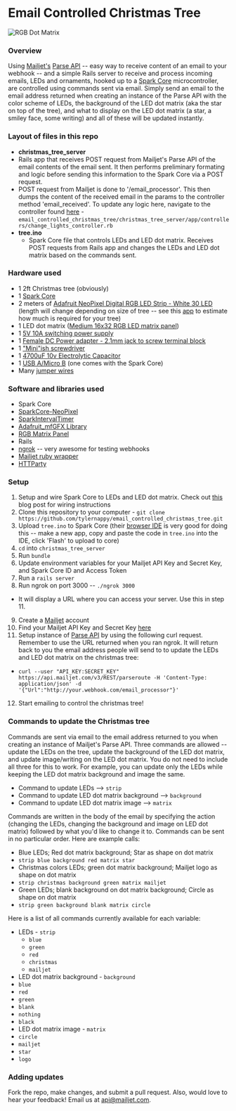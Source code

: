# Email Controlled Christmas Tree

![RGB Dot Matrix](https://raw.githubusercontent.com/tylernappy/email_controlled_christmas_tree/master/assets/images/no_tree.jpg "Text")

### Overview
Using [Mailjet's](https://www.mailjet.com/) [Parse API](http://dev.mailjet.com/guides/parse-api-guide/) -- easy way to receive content of an email to your webhook -- and a simple Rails server to receive and process incoming emails, LEDs and ornaments, hooked up to a [Spark Core](https://www.spark.io/dev-kits) microcontroller, are controlled using commands sent via email.  Simply send an email to the email address returned when creating an instance of the Parse API with the color scheme of LEDs, the background of the LED dot matrix (aka the star on top of the tree), and what to display on the LED dot matrix (a star, a smiley face, some writing) and all of these will be updated instantly.

### Layout of files in this repo
* **christmas_tree_server**
 * Rails app that receives POST request from Mailjet's Parse API of the email contents of the email sent.  It then performs preliminary formating and logic before sending this information to the Spark Core via a POST request.
 * POST request from Mailjet is done to '/email_processor'.  This then dumps the content of the received email in the params to the controller method 'email_received'.  To update any logic here, navigate to the controller found [here](https://github.com/tylernappy/email_controlled_christmas_tree/blob/master/christmas_tree_server/app/controllers/change_lights_controller.rb) - `email_controlled_christmas_tree/christmas_tree_server/app/controllers/change_lights_controller.rb`
* **tree.ino**
  * Spark Core file that controls LEDs and LED dot matrix.  Receives POST requests from Rails app and changes the LEDs and LED dot matrix based on the commands sent.

### Hardware used
* 1 2ft Christmas tree (obviously)
* 1 [Spark Core](https://www.adafruit.com/products/2127)
* 2 meters of [Adafruit NeoPixel Digital RGB LED Strip - White 30 LED](https://www.adafruit.com/products/1376) (length will change depending on size of tree -- see this [app]() to estimate how much is required for your tree)
* 1 LED dot matrix ([Medium 16x32 RGB LED matrix panel](https://www.adafruit.com/products/420))
* 1 [5V 10A switching power supply](http://www.adafruit.com/products/658)
* 1 [Female DC Power adapter - 2.1mm jack to screw terminal block](http://www.adafruit.com/products/368)
* 1 ["Mini"ish screwdriver](https://raw.githubusercontent.com/tylernappy/email_controlled_christmas_tree/master/assets/images/mini_screwdriver.jpg "Text")
* 1 [4700uF 10v Electrolytic Capacitor](http://www.adafruit.com/products/1589)
* 1 [USB A/Micro B](http://www.adafruit.com/products/898) (one comes with the Spark Core)
* Many [jumper wires](http://www.adafruit.com/products/758)

### Software and libraries used
* Spark Core
 * [SparkCore-NeoPixel](https://github.com/technobly/SparkCore-NeoPixel)
 * [SparkIntervalTimer](https://github.com/pkourany/SparkIntervalTimer)
 * [Adafruit_mfGFX Library](https://github.com/pkourany/Adafruit_mfGFX_IDE)
 * [RGB Matrix Panel](https://github.com/pkourany/RGBmatrixPanel_IDE)
* Rails
 * [ngrok](https://ngrok.com/) -- very awesome for testing webhooks
 * [Mailjet ruby wrapper](https://github.com/mailjet/mailjet-gem)
 * [HTTParty](https://github.com/jnunemaker/httparty)

### Setup
1. Setup and wire Spark Core to LEDs and LED dot matrix.  Check out [this]() blog post for wiring instructions
2. Clone this repository to your computer - `git clone https://github.com/tylernappy/email_controlled_christmas_tree.git`
3. Upload `tree.ino` to Spark Core (their [browser IDE](https://www.spark.io/build) is very good for doing this -- make a new app, copy and paste the code in `tree.ino` into the IDE, click 'Flash' to upload to core)
4. `cd` into `christmas_tree_server`
5. Run `bundle`
6. Update environment variables for your Mailjet API Key and Secret Key, and Spark Core ID and Access Token
7. Run a `rails server`
8. Run ngrok on port 3000 -- `./ngrok 3000`
 * It will display a URL where you can access your server.  Use this in step 11.
9. Create a [Mailjet](https://www.mailjet.com/signup) account
10. Find your Mailjet API Key and Secret Key [here](https://app.mailjet.com/account/setup)
11. Setup instance of [Parse API](http://dev.mailjet.com/guides/parse-api-guide/) by using the following curl request.   Remember to use the URL returned when you ran ngrok.  It will return back to you the email address people will send to to update the LEDs and LED dot matrix on the christmas tree:
 * ```curl --user "API_KEY:SECRET_KEY" https://api.mailjet.com/v3/REST/parseroute -H 'Content-Type: application/json' -d '{"Url":"http://your.webhook.com/email_processor"}'```
12. Start emailing to control the christmas tree!

### Commands to update the Christmas tree
Commands are sent via email to the email address returned to you when creating an instance of Mailjet's Parse API.  Three commands are allowed -- update the LEDs on the tree, update the background of the LED dot matrix, and update image/writing on the LED dot matrix.  You do not need to include all three for this to work.  For example, you can update only the LEDs while keeping the LED dot matrix background and image the same.

* Command to update LEDs --> `strip`
* Command to update LED dot matrix background --> `background`
* Command to update LED dot matrix image --> `matrix`

Commands are written in the body of the email by specifying the action (changing the LEDs, changing the background and image on LED dot matrix) followed by what you'd like to change it to.   Commands can be sent in no particular order.  Here are example calls:

* Blue LEDs; Red dot matrix background; Star as shape on dot matrix
 * `strip blue background red matrix star`
* Christmas colors LEDs; green dot matrix background; Mailjet logo as shape on dot matrix
 * `strip christmas background green matrix mailjet`
* Green LEDs; blank background on dot matrix background; Circle as shape on dot matrix
 * `strip green background blank matrix circle`

Here is a list of all commands currently available for each variable:
* LEDs - `strip`
  * `blue`
  * `green`
  * `red`
  * `christmas`
  * `mailjet`
* LED dot matrix background - `background`
 * `blue`
 * `red`
 * `green`
 * `blank`
 * `nothing`
 * `black`
* LED dot matrix image - `matrix`
 * `circle`
 * `mailjet`
 * `star`
 * `logo`

### Adding updates
Fork the repo, make changes, and submit a pull request.  Also, would love to hear your feedback!  Email us at [api@mailjet.com]().
